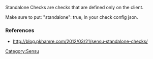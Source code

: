 <Sensu> Standalone Checks are checks that are defined only on the
client.

Make sure to put: "standalone": true, In your check config json.

### References

-   <http://blog.pkhamre.com/2012/03/21/sensu-standalone-checks/>

<Category:Sensu>
